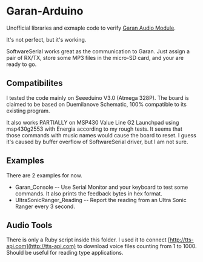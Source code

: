 Garan-Arduino
=============

Unofficial libraries and exmaple code to verify [Garan Audio Module](http://www.seeedstudio.com/depot/garan-audio-module-p-1607.html).

It's not perfect, but it's working.

SoftwareSerial works great as the communication to Garan. Just assign a pair of RX/TX, store some MP3 files in the micro-SD card, and your are ready to go.

Compatibilites
--------------

I tested the code mainly on Seeeduino V3.0 (Atmega 328P). The board is claimed to be based on Duemilanove Schematic, 100% compatible to its existing program.

It also works PARTIALLY on MSP430 Value Line G2 Launchpad using msp430g2553 with Energia according to my rough tests. It seems that those commands with music names would cause the board to reset. I guess it's caused by buffer overflow of SoftwareSerial driver, but I am not sure.

Examples
--------

There are 2 examples for now.

* Garan_Console -- Use Serial Monitor and your keyboard to test some commands. It also prints the feedback bytes in hex format.
* UltraSonicRanger_Reading -- Report the reading from an Ultra Sonic Ranger every 3 second.

Audio Tools
-----------

There is only a Ruby script inside this folder. I used it to connect [http://tts-api.com](http://tts-api.com) to download voice files counting from 1 to 1000. Should be useful for reading type applications.
